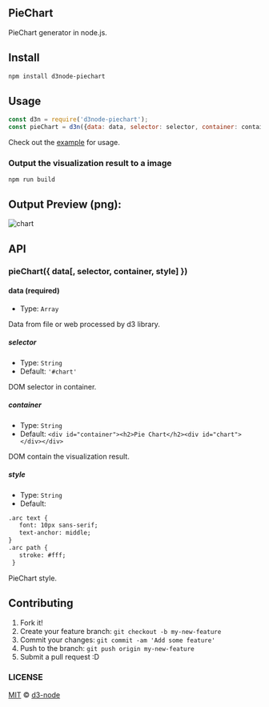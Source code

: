 ## PieChart

PieChart generator in node.js.


## Install

```bash
npm install d3node-piechart
```

## Usage

```js
const d3n = require('d3node-piechart');
const pieChart = d3n({data: data, selector: selector, container: container, style: style})
```

Check out the [example](./example) for usage.

### Output the visualization result to a image

```
npm run build
```

## Output Preview (png):

![chart](./example/output.png)

## API

### pieChart({ data[, selector, container, style] })

#### data (required)

- Type: `Array`

Data from file or web processed by d3 library.

##### selector

- Type: `String`
- Default: `'#chart'`

DOM selector in container.

##### container

- Type: `String`
- Default: `<div id="container"><h2>Pie Chart</h2><div id="chart"></div></div>`

DOM contain the visualization result.

##### style

- Type: `String`<br>
- Default:
```html
.arc text {
   font: 10px sans-serif;
   text-anchor: middle;
}
.arc path {
   stroke: #fff;
 }
```
PieChart style.

## Contributing

1. Fork it!
2. Create your feature branch: `git checkout -b my-new-feature`
3. Commit your changes: `git commit -am 'Add some feature'`
4. Push to the branch: `git push origin my-new-feature`
5. Submit a pull request :D


### LICENSE

[MIT](LICENSE) &copy; [d3-node](https://github.com/d3-node)
